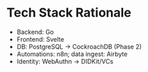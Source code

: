# Tech Stack Rationale

- Backend: Go
- Frontend: Svelte
- DB: PostgreSQL → CockroachDB (Phase 2)
- Automations: n8n; data ingest: Airbyte
- Identity: WebAuthn → DIDKit/VCs
